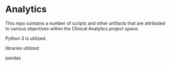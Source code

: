 # Analytics

This repo contains a number of scripts and other artifacts that are attributed to various 
objectives within the Clinical Analytics project space.

Python 3 is utilized.

libraries utilized:

pandas